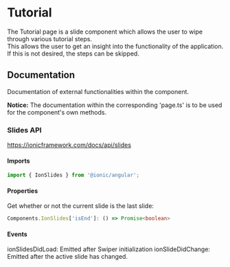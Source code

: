# Tutorial
The Tutorial page is a slide component which allows the user to wipe through various tutorial steps.<br />
This allows the user to get an insight into the functionality of the application. If this is not desired, the steps can be skipped.

## Documentation
Documentation of external functionalities within the component.

**Notice:** The documentation within the corresponding 'page.ts' is to be used for the component's own methods.

### Slides API
https://ionicframework.com/docs/api/slides

#### Imports
```typescript
import { IonSlides } from '@ionic/angular';
```

#### Properties
Get whether or not the current slide is the last slide:
```typescript
Components.IonSlides['isEnd']: () => Promise<boolean>
```

#### Events
ionSlidesDidLoad:   Emitted after Swiper initialization
ionSlideDidChange: 	Emitted after the active slide has changed.